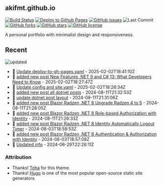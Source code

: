 ## akifmt.github.io

[![Build Status](https://img.shields.io/endpoint.svg?url=https%3A%2F%2Factions-badge.atrox.dev%2Fakifmt%2Fakifmt.github.io%2Fbadge%3Fref%3Dsource-v4&style=flat)](https://actions-badge.atrox.dev/akifmt/akifmt.github.io/goto?ref=source-v4) [![Deploy to Github Pages](https://github.com/akifmt/akifmt.github.io/actions/workflows/deploy-to-gh-pages.yaml/badge.svg)](https://github.com/akifmt/akifmt.github.io/actions/workflows/deploy-to-gh-pages.yaml)
[![GitHub issues](https://img.shields.io/github/issues/akifmt/akifmt.github.io)](https://github.com/akifmt/akifmt.github.io/issues) ![Last Commit](https://img.shields.io/github/last-commit/hugo-toha/hugo-toha.github.io) [![GitHub forks](https://img.shields.io/github/forks/akifmt/akifmt.github.io)](https://github.com/akifmt/akifmt.github.io/network)
[![GitHub stars](https://img.shields.io/github/stars/akifmt/akifmt.github.io)](https://github.com/akifmt/akifmt.github.io/stargazers)
[![GitHub license](https://img.shields.io/github/license/akifmt/akifmt.github.io)](https://github.com/akifmt/akifmt.github.io/blob/master/LICENSE)

A personal portfolio with minimalist design and responsiveness.


## Recent

<!-- Latest_Commits_Start -->
![updated](https://img.shields.io/badge/Updated-Sun%20Feb%2002%202025%2018%3A41%3A23%20GMT%2B0000%20(Coordinated%20Universal%20Time)-blue.svg)
- :page_facing_up: [Update deploy-to-gh-pages.yaml](https://github.com/akifmt/akifmt.github.io/commit/06ade47c0abd24853813c43feb1e9e82595db8d9) - 2025-02-02T18:41:10Z 
- :page_facing_up: [added new post New Features .NET 9 and C# 13: What Developers Need to Know](https://github.com/akifmt/akifmt.github.io/commit/b811ee38de30353301327cfd5bf61c8adbb50269) - 2025-02-02T18:27:47Z 
- :page_facing_up: [Update config and site.yaml](https://github.com/akifmt/akifmt.github.io/commit/375b9e3e8249b66eb86276b42dc42db7fe483cc6) - 2025-02-02T18:26:34Z 
- :page_facing_up: [added new post all dotnet posts](https://github.com/akifmt/akifmt.github.io/commit/19dcc96b51cc5dd7ce03c3ec49e4d748c9f93946) - 2024-08-11T21:32:53Z 
- :page_facing_up: [update dotnet post layout](https://github.com/akifmt/akifmt.github.io/commit/abc3b20f8705ad69030e397d2fec8d3cf9e47e0a) - 2024-08-11T21:31:06Z 
- :page_facing_up: [added new post Blazor Radzen .NET 8 Upgrade Radzen 4 to 5](https://github.com/akifmt/akifmt.github.io/commit/c5a10fba7964afed243e1519d70aa58dce27449f) - 2024-08-11T21:28:05Z 
- :page_facing_up: [added new post Blazor Radzen .NET 8 Role-based Authorization with Identity](https://github.com/akifmt/akifmt.github.io/commit/65d98218b51059e97933fa3961841e30e3927518) - 2024-08-11T21:26:33Z 
- :page_facing_up: [added new post Blazor Radzen .NET 8 Identity Automatically Logout Timer](https://github.com/akifmt/akifmt.github.io/commit/843660f5f40aff6f451314ef204e88ca3eedf8af) - 2024-08-03T18:58:53Z 
- :page_facing_up: [added new post Blazor Radzen .NET 8 Authentication & Authorization with Identity](https://github.com/akifmt/akifmt.github.io/commit/f14758d4cbcb0289976d2aee61c9bb3dc4e1eb5a) - 2024-08-03T18:57:08Z 
- :page_facing_up: [Updated info](https://github.com/akifmt/akifmt.github.io/commit/12ad0b9b26d90b5664a785359176a39389911d83) - 2024-06-29T22:26:11Z 
<!-- Latest_Commits_End -->

### Attribution

- Thanks! [Toha](https://github.com/hugo-toha/toha) for this theme.
- Thanks! [Hugo](https://gohugo.io/) is one of the most popular open-source static site generators.
